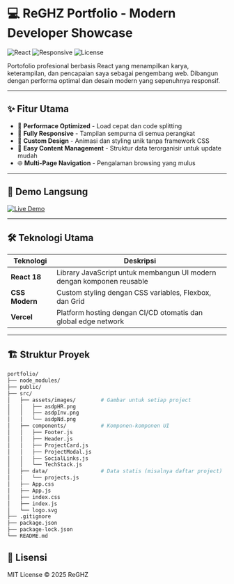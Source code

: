 # 💻 ReGHZ Portfolio - Modern Developer Showcase

![React](https://img.shields.io/badge/React-18.x-61DAFB?logo=react)
![Responsive](https://img.shields.io/badge/100%25-Responsive-FF6B6B)
![License](https://img.shields.io/badge/License-MIT-blue)

Portofolio profesional berbasis React yang menampilkan karya, keterampilan, dan pencapaian saya sebagai pengembang web. Dibangun dengan performa optimal dan desain modern yang sepenuhnya responsif.

---

## ✨ Fitur Utama

- 🚀 **Performace Optimized** - Load cepat dan code splitting
- 📱 **Fully Responsive** - Tampilan sempurna di semua perangkat
- 🎨 **Custom Design** - Animasi dan styling unik tanpa framework CSS
- 📝 **Easy Content Management** - Struktur data terorganisir untuk update mudah
- 🌐 **Multi-Page Navigation** - Pengalaman browsing yang mulus

---

## 🚀 Demo Langsung

[![Live Demo](https://img.shields.io/badge/View-Live_Demo-2EA44F?style=for-the-badge)](https://portfolio-reghzs-projects.vercel.app)

---

## 🛠️ Teknologi Utama

| Teknologi      | Deskripsi                                                             |
| -------------- | --------------------------------------------------------------------- |
| **React 18**   | Library JavaScript untuk membangun UI modern dengan komponen reusable |
| **CSS Modern** | Custom styling dengan CSS variables, Flexbox, dan Grid                |
| **Vercel**     | Platform hosting dengan CI/CD otomatis dan global edge network        |

---

## 🏗️ Struktur Proyek

```bash
portfolio/
├── node_modules/
├── public/
├── src/
│   ├── assets/images/        # Gambar untuk setiap project
│   │   ├── asdpHR.png
│   │   ├── asdpInv.png
│   │   └── asdpNd.png
│   ├── components/           # Komponen-komponen UI
│   │   ├── Footer.js
│   │   ├── Header.js
│   │   ├── ProjectCard.js
│   │   ├── ProjectModal.js
│   │   ├── SocialLinks.js
│   │   └── TechStack.js
│   ├── data/                 # Data statis (misalnya daftar project)
│   │   └── projects.js
│   ├── App.css
│   ├── App.js
│   ├── index.css
│   ├── index.js
│   └── logo.svg
├── .gitignore
├── package.json
├── package-lock.json
└── README.md
```

## 📜 Lisensi

MIT License © 2025 ReGHZ
